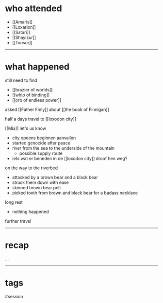 # who attended

- [[Amaris]]
- [[Loxarion]]
- [[Satari]]
- [[Shayizur]]
- [[Tunsur]]

---
# what happened

still need to find
- [[brazier of worlds]]
- [[whip of binding]]
- [[orb of endless power]]

asked [[Father Finly]] about [[the book of Finnigan]]

half a days travel to [[loxodon city]]

[[Mia]] let's us know
- city opeens beginnen aanvallen
- started genocide after peace
- river from the sea to the underside of the mountain
	- possible supply route
- iets wat er beneden in de [[loxodon city]] droof hen weg?

on the way to the riverbed
- attacked by a brown bear and a black bear
- struck them down with ease
- skinned brown bear pelt
- picked tooth from brown and black bear for a badass necklace

long rest
- nothing happened

further travel


---
# recap

...

---
# tags

#session